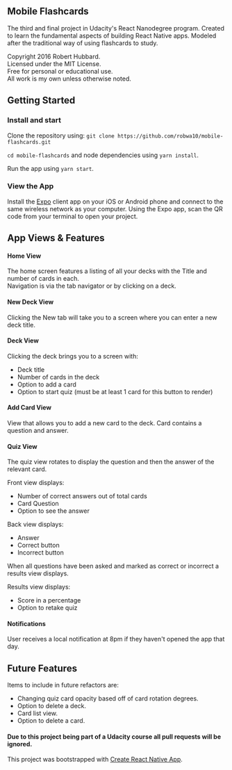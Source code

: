 ## Mobile Flashcards
The third and final project in Udacity's React Nanodegree program. Created to learn the fundamental aspects of building React Native apps. Modeled after the traditional way of using flashcards to study.

Copyright 2016 Robert Hubbard.  
Licensed under the MIT License.  
Free for personal or educational use.  
All work is my own unless otherwise noted.  

## Getting Started
### Install and start

Clone the repository using:
`git clone https://github.com/robwa10/mobile-flashcards.git`

`cd mobile-flashcards` and node dependencies using `yarn install`.

Run the app using `yarn start`.

### View the App
Install the [Expo](https://expo.io/) client app on your iOS or Android phone and connect to the same wireless network as your computer. Using the Expo app, scan the QR code from your terminal to open your project.

## App Views & Features
#### Home View
The home screen features a listing of all your decks with the Title and number of cards in each.  
Navigation is via the tab navigator or by clicking on a deck.

#### New Deck View
Clicking the New tab will take you to a screen where you can enter a new deck title.

#### Deck View
Clicking the deck brings you to a screen with:  
* Deck title  
* Number of cards in the deck  
* Option to add a card  
* Option to start quiz (must be at least 1 card for this button to render)  

#### Add Card View  
View that allows you to add a new card to the deck. Card contains a question and answer.  

#### Quiz View  
The quiz view rotates to display the question and then the answer of the relevant card.  

Front view displays:  
* Number of correct answers out of total cards  
* Card Question
* Option to see the answer  

Back view displays:
* Answer  
* Correct button
* Incorrect button  

When all questions have been asked and marked as correct or incorrect a results view displays.  

Results view displays:  
* Score in a percentage  
* Option to retake quiz  

#### Notifications  
User receives a local notification at 8pm if they haven't opened the app that day.

## Future Features  
Items to include in future refactors are:  
* Changing quiz card opacity based off of card rotation degrees.  
* Option to delete a deck.  
* Card list view.  
* Option to delete a card.  

#### Due to this project being part of a Udacity course all pull requests will be ignored.  
This project was bootstrapped with [Create React Native App](https://github.com/react-community/create-react-native-app).
